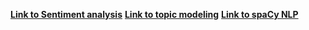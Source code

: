 **[Link to Sentiment analysis](https://colab.research.google.com/drive/1wdXM8JJlAeDAgj5b0i5SWi9HJW6O-_zF?usp=sharing)**
**[Link to topic modeling](https://colab.research.google.com/drive/1pRbAHT5owzssV-utW99TuSJmGa6pIJom?usp=sharing)**
**[Link to spaCy NLP](https://colab.research.google.com/drive/1XLx1ZTyE14Px6YYru2lOUFud6iLaZ9VN)**
